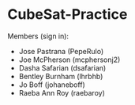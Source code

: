 # CubeSat-Practice

Members (sign in):
- Jose Pastrana (PepeRulo)
- Joe McPherson (mcphersonj2)
- Dasha Safarian (dsafarian)
- Bentley Burnham (lhrbhb)
- Jo Boff (johaneboff)
- Raeba Ann Roy (raebaroy)

